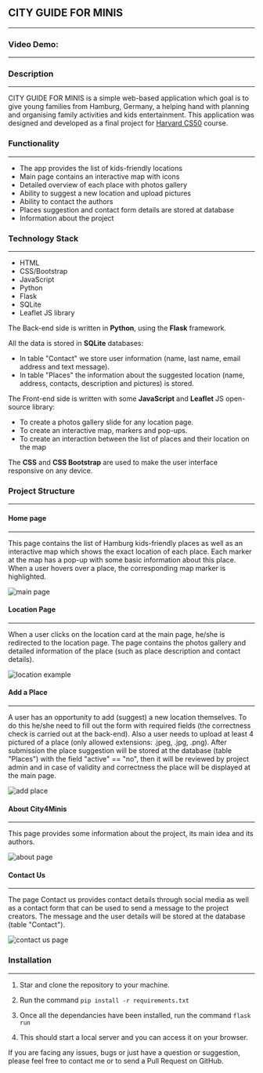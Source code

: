 ## CITY GUIDE FOR MINIS
___

### Video Demo:  <URL HERE>
___

### Description
___
CITY GUIDE FOR MINIS is a simple web-based application which goal is to give young families from Hamburg, Germany, a helping hand with planning and organising family activities and kids entertainment. 
This application was designed and developed as a final project for [Harvard CS50](https://cs50.harvard.edu/x/2022/) course. 
 

### Functionality
___

+ The app provides the list of kids-friendly locations 
+ Main page contains an interactive map with icons
+ Detailed overview of each place with photos gallery
+ Ability to suggest a new location and upload pictures
+ Ability to contact the authors 
+ Places suggestion and contact form details are stored at database
+ Information about the project



### Technology Stack
___
* HTML
* CSS/Bootstrap
* JavaScript
* Python
* Flask 
* SQLite
* Leaflet JS library

The Back-end side is written in **Python**, using the **Flask** framework.

All the data is stored in **SQLite** databases:
* In table "Contact"  we store user information (name, last name, email address and text message).
* In table "Places" the information about the suggested location (name, address, contacts, description and pictures) is stored. 


The Front-end side is written with some **JavaScript** and **Leaflet** JS open-source library:
* To create a photos gallery slide for any location page.
* To create an interactive map, markers and pop-ups. 
* To create an interaction between the list of places and their location on the map


The **CSS** and **CSS Bootstrap** are used to make the user interface responsive on any device.

### Project Structure
___

#### Home page
___
This page contains the list of Hamburg kids-friendly places as well as an interactive map which shows the exact location of each place. 
Each marker at the map has a pop-up with some basic information about this place. When a user hovers over a place, the corresponding map marker is highlighted. 

![main page](https://i.ibb.co/rmPtg2H/main-page.png)

#### Location Page
___
When a user clicks on the location card at the main page, he/she is redirected to the location page. The page contains the photos gallery and detailed information of the place (such as place description and contact details).

![location example](https://i.ibb.co/rmH8QY0/location-example.png)

#### Add a Place
___
A user has an opportunity to add (suggest) a new location themselves. To do this he/she need to fill out the form with required fields (the correctness check is carried out at the back-end). Also a user needs to upload at least 4 pictured of a place (only allowed extensions: .jpeg, .jpg, .png). After submission the place suggestion will be stored at the database (table "Places") with the field "active" == "no", then it will be reviewed by project admin and in case of validity and correctness the place will be displayed at the main page.

![add place](https://i.ibb.co/N1sC41P/add-place.png)
#### About City4Minis
___
This page provides some information about the project, its main idea and its authors.

![about page](https://i.ibb.co/KVWHhKY/about.png)

#### Contact Us
___
The page Contact us provides contact details through social media as well as a contact form that can be used to send a message to the project creators. The message and the user details will be stored at the database (table "Contact").

![contact us page](https://i.ibb.co/825WFwS/contact-us.png)

### Installation
___

1. Star and clone the repository to your machine.

2. Run the command ```pip install -r requirements.txt```

3. Once all the dependancies have been installed, run the command ```flask run```

4. This should start a local server and you can access it on your browser.

If you are facing any issues, bugs or just have a question or suggestion, please feel free to contact me or to send a Pull Request on GitHub.

